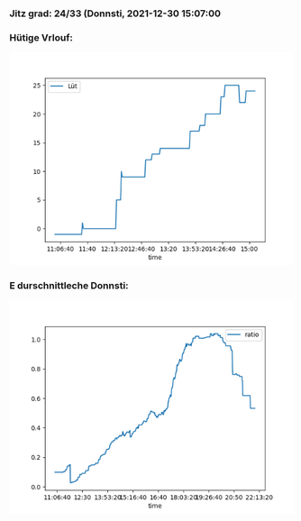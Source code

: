 ### Jitz grad: 24/33 (Donnsti, 2021-12-30 15:07:00

### Hütige Vrlouf:
![Graph](Today.png)

### E durschnittleche Donnsti:
![Graph](Donnsti.png)